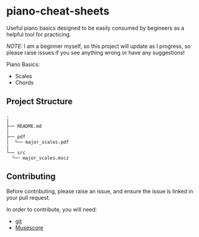 # piano-cheat-sheets

Useful piano basics designed to be easily consumed by begineers as a helpful tool for practicing.

*NOTE:* I am a beginner myself, so this project will update as I progress, so please raise issues if you see anything wrong or have any suggestions!

Piano Basics:
- Scales
- Chords

## Project Structure

```
.
|
├── README.md
|
├── pdf
|  └── major_scales.pdf
|
└── src
  └── major_scales.mscz
```

## Contributing

Before contributing, please raise an issue, and ensure the issue is linked in your pull request.

In order to contribute, you will need:

- [git](https://git-scm.com/)
- [Musescore](https://musescore.org/en)
